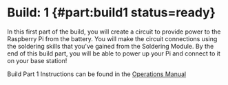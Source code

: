 # Build: 1 {#part:build1 status=ready}

In this first part of the build, you will create a circuit to provide power to the Raspberry Pi from the battery. You will make the circuit connections using the soldering skills that you've gained from the Soldering Module. By the end of this build part, you will be able to power up your Pi and connect to it on your base station!

Build Part 1 Instructions can be found in the [Operations Manual](https://docs.duckietown.org/daffy/opmanual_sky/out/build_part1_overview.html)
